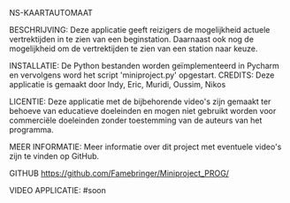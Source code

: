 NS-KAARTAUTOMAAT

BESCHRIJVING: Deze applicatie geeft reizigers de mogelijkheid actuele vertrektijden in te zien van een beginstation. Daarnaast ook nog de mogelijkheid om de vertrektijden te zien van een station naar keuze.

INSTALLATIE: De Python bestanden worden geïmplementeerd in Pycharm en vervolgens word het script 'miniproject.py' opgestart. CREDITS: Deze applicatie is gemaakt door Indy, Eric, Muridi, Oussim, Nikos

LICENTIE: Deze applicatie met de bijbehorende video's zijn gemaakt ter behoeve van educatieve doeleinden en mogen niet gebruikt worden voor commerciële doeleinden zonder toestemming van de auteurs van het programma.

MEER INFORMATIE: Meer informatie over dit project met eventuele video's zijn te vinden op GitHub.

GITHUB https://github.com/Famebringer/Miniproject_PROG/

VIDEO APPLICATIE: #soon
